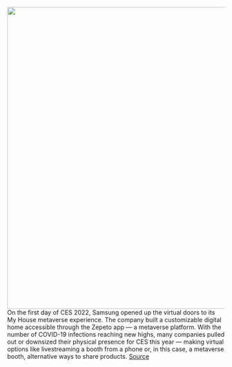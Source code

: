 <img src='https://cdn.vox-cdn.com/thumbor/zi0tXRA5JyLKKNpipFiVCK-uytY=/0x0:2436x1125/1200x800/filters:focal(1248x337:1636x725)/cdn.vox-cdn.com/uploads/chorus_image/image/70350644/IMG_1212.0.png' width='700px' /><br/>
On the first day of CES 2022, Samsung opened up the virtual doors to its My House metaverse experience. The company built a customizable digital home accessible through the Zepeto app — a metaverse platform. With the number of COVID-19 infections reaching new highs, many companies pulled out or downsized their physical presence for CES this year — making virtual options like livestreaming a booth from a phone or, in this case, a metaverse booth, alternative ways to share products.
<a href='https://www.theverge.com/2022/1/5/22866792/samsung-ces-2022-zepeto-metaverse-experience'> Source <a/>
